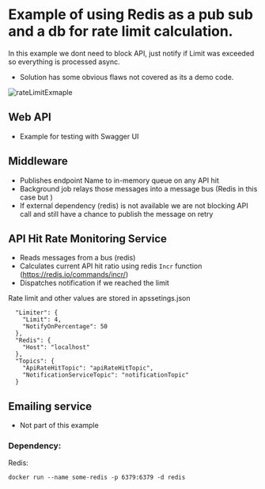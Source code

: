 # Example of using Redis as a pub sub and a db for rate limit calculation.

In this example we dont need to block API, just notify if Limit was exceeded so everything is processed async.
- Solution has some obvious flaws not covered as its a demo code. 

![rateLimitExmaple](rateLimitExmaple.png.png)

## Web API
- Example for testing with Swagger UI

## Middleware 
- Publishes endpoint Name to in-memory queue on any API hit
- Background job relays those messages into a message bus (Redis in this case but )
- If external dependency (redis) is not available we are not blocking API call and still have a chance to publish the message on retry

## API Hit Rate Monitoring Service
- Reads messages from a bus (redis)
- Calculates current API hit ratio using redis `Incr` function (https://redis.io/commands/incr/)
- Dispatches notification if we reached the limit

Rate limit and other values are stored in apssetings.json
```
  "Limiter": {
    "Limit": 4,
    "NotifyOnPercentage": 50 
  },
  "Redis": {
    "Host": "localhost"
  },
  "Topics": {
    "ApiRateHitTopic": "apiRateHitTopic",
    "NotificationServiceTopic": "notificationTopic"
  }
  ```

## Emailing service 
- Not part of this example

### Dependency:
Redis: 
```
docker run --name some-redis -p 6379:6379 -d redis
```
